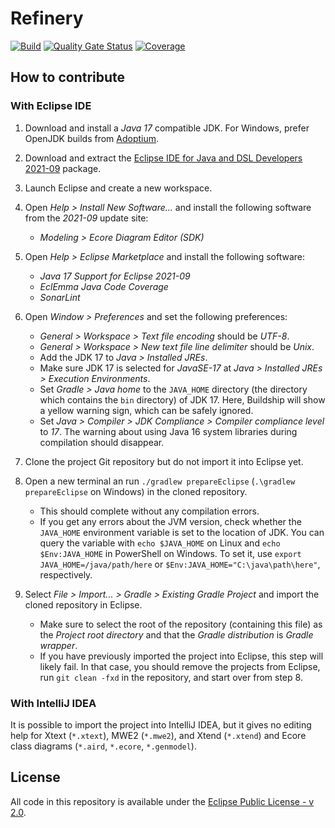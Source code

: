# Refinery

[![Build](https://github.com/graphs4value/refinery/actions/workflows/build.yml/badge.svg)](https://github.com/graphs4value/refinery/actions/workflows/build.yml) [![Quality Gate Status](https://sonarcloud.io/api/project_badges/measure?project=graphs4value_refinery&metric=alert_status)](https://sonarcloud.io/dashboard?id=graphs4value_refinery) [![Coverage](https://sonarcloud.io/api/project_badges/measure?project=graphs4value_refinery&metric=coverage)](https://sonarcloud.io/dashboard?id=graphs4value_refinery)

## How to contribute

### With Eclipse IDE

1. Download and install a _Java 17_ compatible JDK. For Windows, prefer OpenJDK builds from [Adoptium](https://adoptium.net/).

2. Download and extract the [Eclipse IDE for Java and DSL Developers 2021-09](https://www.eclipse.org/downloads/packages/release/2021-09/r/eclipse-ide-java-and-dsl-developers) package.

3. Launch Eclipse and create a new workspace.

4. Open _Help > Install New Software..._ and install the following software from the _2021-09_ update site:
    * _Modeling > Ecore Diagram Editor (SDK)_

5. Open _Help > Eclipse Marketplace_ and install the following software:
    * _Java 17 Support for Eclipse 2021-09_
    * _EclEmma Java Code Coverage_
    * _SonarLint_

6. Open _Window > Preferences_ and set the following preferences:
    * _General > Workspace > Text file encoding_ should be _UTF-8_.
    * _General > Workspace > New text file line delimiter_ should be _Unix_.
    * Add the JDK 17 to _Java > Installed JREs_.
    * Make sure JDK 17 is selected for _JavaSE-17_ at _Java > Installed JREs > Execution Environments_.
    * Set _Gradle > Java home_ to the `JAVA_HOME` directory (the directory which contains the `bin` directory) of JDK 17. Here, Buildship will show a yellow warning sign, which can be safely ignored.
    * Set _Java > Compiler > JDK Compliance > Compiler compliance level_ to _17_. The warning about using Java 16 system libraries during compilation should disappear.
	  
7. Clone the project Git repository but do not import it into Eclipse yet.

8. Open a new terminal an run `./gradlew prepareEclipse` (`.\gradlew prepareEclipse` on Windows) in the cloned repository.
    * This should complete without any compilation errors.
    * If you get any errors about the JVM version, check whether the `JAVA_HOME` environment variable is set to the location of JDK. You can query the variable with `echo $JAVA_HOME` on Linux and `echo $Env:JAVA_HOME` in PowerShell on Windows. To set it, use `export JAVA_HOME=/java/path/here` or `$Env:JAVA_HOME="C:\java\path\here"`, respectively.

9. Select _File > Import... > Gradle > Existing Gradle Project_ and import the cloned repository in Eclipse.
    * Make sure to select the root of the repository (containing this file) as the _Project root directory_ and that the _Gradle distribution_ is _Gradle wrapper_.
    * If you have previously imported the project into Eclipse, this step will likely fail. In that case, you should remove the projects from Eclipse, run `git clean -fxd` in the repository, and start over from step 8. 

### With IntelliJ IDEA

It is possible to import the project into IntelliJ IDEA, but it gives no editing help for Xtext (`*.xtext`), MWE2 (`*.mwe2`), and Xtend (`*.xtend`) and Ecore class diagrams (`*.aird`, `*.ecore`, `*.genmodel`). 

## License

All code in this repository is available under the [Eclipse Public License - v 2.0](https://www.eclipse.org/legal/epl-2.0/).
